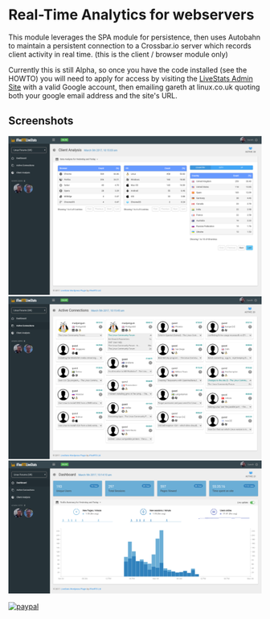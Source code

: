 # Real-Time Analytics for webservers

This module leverages the SPA module for persistence, then uses Autobahn to maintain a persistent connection to a Crossbar.io server which records client activity in real time. (this is the client / browser module only)

Currently this is still Alpha, so once you have the code installed (see the HOWTO) you will need to apply for access by visiting the [LiveStats Admin Site](https://livestats.iflexrts.uk:8001) with a valid Google account, then emailing gareth at linux.co.uk quoting both your google email address and the site's URL.

## Screenshots

![Data Analysis](screenshots/analysis.png)
![Active Users](screenshots/active-users.png)
![Dashboard](screenshots/dashboard.png)

[![paypal](https://www.paypalobjects.com/en_US/i/btn/btn_donateCC_LG.gif)](https://www.paypal.com/cgi-bin/webscr?cmd=_s-xclick&hosted_button_id=NSP7V6447468L)